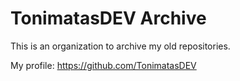 # TonimatasDEV Archive
This is an organization to archive my old repositories.

My profile: https://github.com/TonimatasDEV
